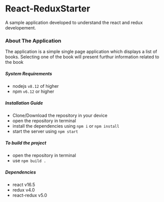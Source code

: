 # React-ReduxStarter

A sample application developed to understand the react and redux developement.


### About The Application

The application is a simple single page application which displays a list of books. Selecting one of the book will present furthur information related to the book

##### System Requirements
- nodejs ` v8.12 ` of higher
- npm ` v6.12 ` or higher

##### Installation Guide
- Clone/Download the repository in your device
- open the repository in terminal
- install the dependencies using ` npm i ` or ` npm install `
- start the server using `npm start`

##### To build the project
- open the repository in terminal
- use ` npm build . `

##### Dependencies
- react v16.5
- redux v4.0
- react-redux v5.0
